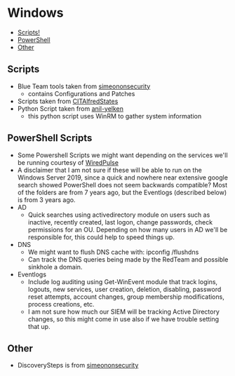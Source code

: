 # Windows

- [Scripts!](#scripts)
- [PowerShell](#powerShell_scripts)
- [Other](#other)

## Scripts

- Blue Team tools taken from [simeononsecurity](https://github.com/simeononsecurity/Blue-Team-Tools/tree/master)
  - contains Configurations and Patches
- Scripts taken from [CITAlfredStates](https://github.com/CITAlfredState/CyberSecTeamScriptingRepo/tree/master/FoundOnline)
- Python Script taken from [anil-yelken](https://github.com/anil-yelken/pywirt/tree/main)
  - this python script uses WinRM to gather system information

## PowerShell Scripts

- Some Powershell Scripts we might want depending on the services we'll be running courtesy of [WiredPulse](https://github.com/WiredPulse/PowerShell)
- A disclaimer that I am not sure if these will be able to run on the Windows Server 2019, since a quick and nowhere near extensive google search showed PowerShell does not seem backwards compatible? Most of the folders are from 7 years ago, but the Eventlogs (described below) is from 3 years ago.
- AD
  - Quick searches using activedirectory module on users such as inactive, recently created, last logon, change passwords, check permissions for an OU. Depending on how many users in AD we'll be responsible for, this could help to speed things up.
- DNS
  - We might want to flush DNS cache with: ipconfig /flushdns
  - Can track the DNS queries being made by the RedTeam and possible sinkhole a domain.
- Eventlogs
  - Include log auditing using Get-WinEvent module that track logins, logouts, new services, user creation, deletion, disabling, password reset attempts, account changes, group membership modifications, process creations, etc.
  - I am not sure how much our SIEM will be tracking Active Directory changes, so this might come in use also if we have trouble setting that up.

## Other

- DiscoverySteps is from [simeononsecurity](https://github.com/simeononsecurity/Blue-Team-Tools/tree/master)
